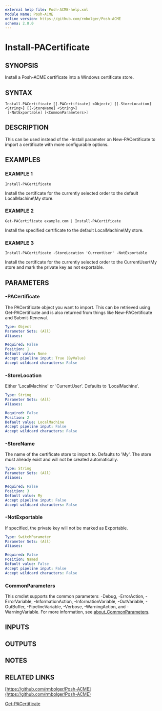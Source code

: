 ```yaml
---
external help file: Posh-ACME-help.xml
Module Name: Posh-ACME
online version: https://github.com/rmbolger/Posh-ACME
schema: 2.0.0
---
```


# Install-PACertificate

## SYNOPSIS
Install a Posh-ACME certificate into a Windows certificate store.

## SYNTAX

```
Install-PACertificate [[-PACertificate] <Object>] [[-StoreLocation] <String>] [[-StoreName] <String>]
 [-NotExportable] [<CommonParameters>]
```

## DESCRIPTION
This can be used instead of the -Install parameter on New-PACertificate to import a certificate with more configurable options.

## EXAMPLES

### EXAMPLE 1
```
Install-PACertificate
```

Install the certificate for the currently selected order to the default LocalMachine\My store.

### EXAMPLE 2
```
Get-PACertificate example.com | Install-PACertificate
```

Install the specified certificate to the default LocalMachine\My store.

### EXAMPLE 3
```
Install-PACertificate -StoreLocation 'CurrentUser' -NotExportable
```

Install the certificate for the currently selected order to the CurrentUser\My store and mark the private key as not exportable.

## PARAMETERS

### -PACertificate
The PACertificate object you want to import.
This can be retrieved using Get-PACertificate and is also returned from things like New-PACertificate and Submit-Renewal.

```yaml
Type: Object
Parameter Sets: (All)
Aliases:

Required: False
Position: 1
Default value: None
Accept pipeline input: True (ByValue)
Accept wildcard characters: False
```

### -StoreLocation
Either 'LocalMachine' or 'CurrentUser'.
Defaults to 'LocalMachine'.

```yaml
Type: String
Parameter Sets: (All)
Aliases:

Required: False
Position: 2
Default value: LocalMachine
Accept pipeline input: False
Accept wildcard characters: False
```

### -StoreName
The name of the certificate store to import to.
Defaults to 'My'.
The store must already exist and will not be created automatically.

```yaml
Type: String
Parameter Sets: (All)
Aliases:

Required: False
Position: 3
Default value: My
Accept pipeline input: False
Accept wildcard characters: False
```

### -NotExportable
If specified, the private key will not be marked as Exportable.

```yaml
Type: SwitchParameter
Parameter Sets: (All)
Aliases:

Required: False
Position: Named
Default value: False
Accept pipeline input: False
Accept wildcard characters: False
```

### CommonParameters
This cmdlet supports the common parameters: -Debug, -ErrorAction, -ErrorVariable, -InformationAction, -InformationVariable, -OutVariable, -OutBuffer, -PipelineVariable, -Verbose, -WarningAction, and -WarningVariable. For more information, see [about_CommonParameters](http://go.microsoft.com/fwlink/?LinkID=113216).

## INPUTS

## OUTPUTS

## NOTES

## RELATED LINKS

[https://github.com/rmbolger/Posh-ACME](https://github.com/rmbolger/Posh-ACME)

[Get-PACertificate]()
